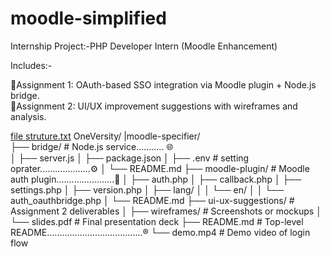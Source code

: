 # moodle-simplified

Internship Project:-PHP Developer Intern (Moodle Enhancement)  

Includes:- 

🔷Assignment 1: OAuth-based SSO integration via Moodle plugin + Node.js bridge.   
🔷Assignment 2: UI/UX improvement suggestions with wireframes and analysis.

[file struture.txt](https://github.com/user-attachments/files/22051794/file.struture.txt)
OneVersity/
|moodle-specifier/     
├── bridge/                      # Node.js service........... 🌐     
│   ├── server.js
│   ├── package.json
│   ├── .env                     # setting oprater....................⚙️
│   └── README.md
├── moodle-plugin/               # Moodle auth plugin.......................🐘
│   ├── auth.php
│   ├── callback.php
│   ├── settings.php
│   ├── version.php
│   ├── lang/
│   │   └── en/
│   │       └── auth_oauthbridge.php
│   └── README.md
├── ui-ux-suggestions/          # Assignment 2 deliverables
│   ├── wireframes/             # Screenshots or mockups
│   └── slides.pdf              # Final presentation deck
├── README.md                   # Top-level README......................................®️
└── demo.mp4                    # Demo video of login flow
